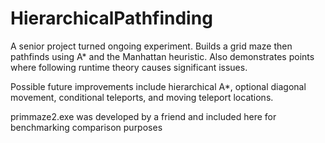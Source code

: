 # HierarchicalPathfinding
A senior project turned ongoing experiment. Builds a grid maze then pathfinds using A* and the Manhattan heuristic. Also demonstrates points where following runtime theory causes significant issues.

Possible future improvements include hierarchical A*, optional diagonal movement, conditional teleports, and moving teleport locations.


primmaze2.exe was developed by a friend and included here for benchmarking comparison purposes


